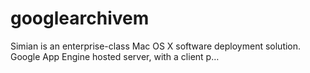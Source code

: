 # googlearchivem
Simian is an enterprise-class Mac OS X software deployment solution. Google App Engine hosted server, with a client p…
